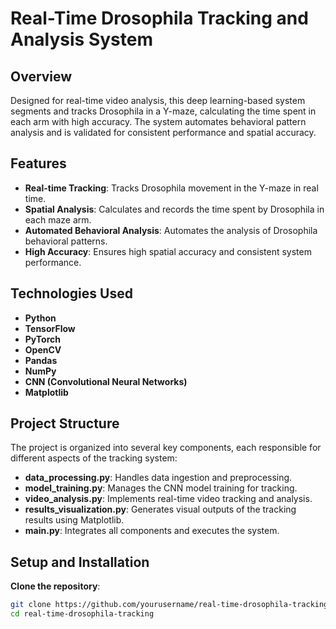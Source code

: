 # Real-Time Drosophila Tracking and Analysis System

## Overview

Designed for real-time video analysis, this deep learning-based system segments and tracks Drosophila in a Y-maze, calculating the time spent in each arm with high accuracy. The system automates behavioral pattern analysis and is validated for consistent performance and spatial accuracy.

## Features

- **Real-time Tracking**: Tracks Drosophila movement in the Y-maze in real time.
- **Spatial Analysis**: Calculates and records the time spent by Drosophila in each maze arm.
- **Automated Behavioral Analysis**: Automates the analysis of Drosophila behavioral patterns.
- **High Accuracy**: Ensures high spatial accuracy and consistent system performance.

## Technologies Used

- **Python**
- **TensorFlow**
- **PyTorch**
- **OpenCV**
- **Pandas**
- **NumPy**
- **CNN (Convolutional Neural Networks)**
- **Matplotlib**

## Project Structure

The project is organized into several key components, each responsible for different aspects of the tracking system:

- **data_processing.py**: Handles data ingestion and preprocessing.
- **model_training.py**: Manages the CNN model training for tracking.
- **video_analysis.py**: Implements real-time video tracking and analysis.
- **results_visualization.py**: Generates visual outputs of the tracking results using Matplotlib.
- **main.py**: Integrates all components and executes the system.

## Setup and Installation

 **Clone the repository**:
   ```sh
   git clone https://github.com/yourusername/real-time-drosophila-tracking.git
   cd real-time-drosophila-tracking




